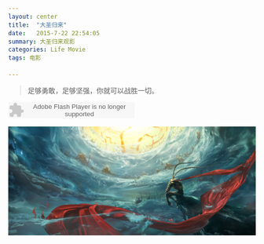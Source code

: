 ```yaml
---
layout: center
title:  "大圣归来"
date:   2015-7-22 22:54:05
summary: 大圣归来观影
categories: Life Movie
tags: 电影
 
---
```


> 足够勇敢，足够坚强，你就可以战胜一切。

<embed src="http://www.xiami.com/widget/0_53855/singlePlayer.swf" type="application/x-shockwave-flash" width="257" height="33" wmode="transparent"></embed>

![Hero](https://github.com/ironicstone/ironicstone.github.io/raw/master/image/movie/Monkey_King.jpg)
